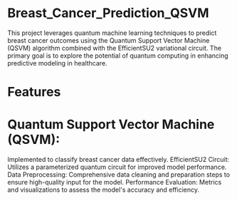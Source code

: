 # Breast_Cancer_Prediction_QSVM
This project leverages quantum machine learning techniques to predict breast cancer outcomes using the Quantum Support Vector Machine (QSVM) algorithm combined with the EfficientSU2 variational circuit. The primary goal is to explore the potential of quantum computing in enhancing predictive modeling in healthcare.

# Features
# Quantum Support Vector Machine (QSVM): 
Implemented to classify breast cancer data effectively.
EfficientSU2 Circuit: Utilizes a parameterized quantum circuit for improved model performance.
Data Preprocessing: Comprehensive data cleaning and preparation steps to ensure high-quality input for the model.
Performance Evaluation: Metrics and visualizations to assess the model's accuracy and efficiency.
